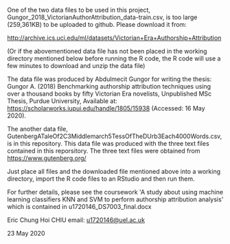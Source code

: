 One of the two data files to be used in this project,  Gungor_2018_VictorianAuthorAttribution_data-train.csv, is too large (259,361KB) to be uploaded to github. Please download it from:

http://archive.ics.uci.edu/ml/datasets/Victorian+Era+Authorship+Attribution

(Or if the abovementioned data file has not been placed in the working directory mentioned below before running the R code, the R code will use a few minutes to download and unzip the data file)

The data file was produced by Abdulmecit Gungor for writing the thesis:
Gungor A. (2018) Benchmarking authorship attribution techniques using over a thousand books by fifty Victorian Era novelists, Unpublished MSc Thesis, Purdue University, Available at: https://scholarworks.iupui.edu/handle/1805/15938 (Accessed: 16 May 2020).

The another data file, GutenbergATaleOf2C3Middlemarch5TessOfTheDUrb3Each4000Words.csv, is in this repository. This data file was produced with the three text files contained in this reporsitory. The three text files were obtained from https://www.gutenberg.org/

Just place all files and the downloaded file mentioned above into a working directory, import the R code files to an RStudio and then run them.

For further details, please see the coursework 'A study about using machine learning classifiers KNN and SVM to perform authorship attribution analysis' which is contained in u1720146_DS7003_final.docx


Eric Chung Hoi CHIU
email: u1720146@uel.ac.uk

23 May 2020
